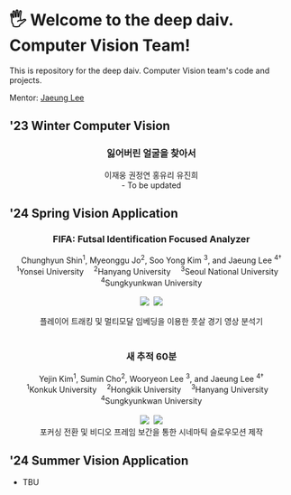 # 🖐️ Welcome to the deep daiv. Computer Vision Team!
This is repository for the deep daiv. Computer Vision team's code and projects.  

Mentor: [Jaeung Lee](https://github.com/gnueaj)
 
## '23 Winter Computer Vision

<div align="center">
<h3>잃어버린 얼굴을 찾아서</h3>
이재웅 권정연 홍유리 유진희 <br>
- To be updated <br>

</div>


## '24 Spring Vision Application  
<div align="center">
<h3> FIFA: Futsal Identification Focused Analyzer </h3>
Chunghyun Shin<sup>1</sup>, Myeonggu Jo<sup>2</sup>, Soo Yong Kim <sup>3</sup>, and Jaeung Lee <sup>4&dagger;</sup>
<br>
<sup>1</sup>Yonsei University&emsp;
<sup>2</sup>Hanyang University&emsp;
<sup>3</sup>Seoul National University&emsp;
<sup>4</sup>Sungkyunkwan University<br>

<br>
<a href="https://google.com"><img src='https://img.shields.io/badge/Project Page-FIFA-green'></a>&nbsp;
<a href='https://google.com'><img src='https://img.shields.io/badge/Code-FIFA-red'></a><br>

플레이어 트래킹 및 멀티모달 임베딩을 이용한 풋살 경기 영상 분석기 <br>
<br>

<h3> 새 추적 60분 </h3>
Yejin Kim<sup>1</sup>, Sumin Cho<sup>2</sup>, Wooryeon Lee <sup>3</sup>, and Jaeung Lee <sup>4&dagger;</sup>
<br>
<sup>1</sup>Konkuk University&emsp;
<sup>2</sup>Hongkik University&emsp;
<sup>3</sup>Hanyang University&emsp;
<sup>4</sup>Sungkyunkwan University<br>
<br>
<a href="https://google.com"><img src='https://img.shields.io/badge/Project Page-Bird Tracker-blue'></a>&nbsp;
<a href='https://google.com'><img src='https://img.shields.io/badge/Code-Bird Tracker-red'></a><br>
포커싱 전환 및 비디오 프레임 보간을 통한 시네마틱 슬로우모션 제작 <br>

</div>

## '24 Summer Vision Application
- TBU